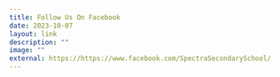 ```yaml
---
title: Follow Us On Facebook
date: 2023-10-07
layout: link
description: ""
image: ""
external: https://https://www.facebook.com/SpectraSecondarySchool/
---
```

